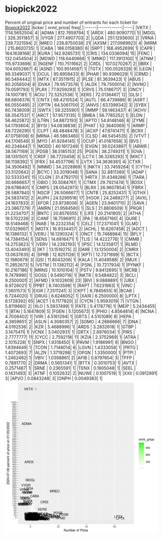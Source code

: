 # biopick2022
Percent of original price and number of entrants for each ticket for [Biopick2022](https://twitter.com/hashtag/Biopick2022)
|ticker |   nrml_price| freq|
|:------|------------:|----:|
|VKTX   | 1114.5652504|    4|
|ADMA   |  812.7659794|    1|
|ARDX   |  480.9090770|    5|
|MDGL   |  326.3511857|    3|
|VYGR   |  277.4907703|    2|
|LQDA   |  251.1293600|    2|
|VRNA   |  239.7321594|    2|
|MREO   |  226.8750038|   21|
|AXSM   |  217.0989923|    4|
|MIRM   |  215.8620735|    1|
|CABA   |  186.0158380|    6|
|SRPT   |  168.4952699|    1|
|CAPR   |  164.1638168|    2|
|KURA   |  142.9285731|    1|
|CRIS   |  134.0336094|   15|
|FENC   |  132.0454504|    2|
|MDWD   |  118.6440668|    1|
|MNKD   |  117.3913100|    1|
|ATNM   |  115.9733698|    3|
|NGENF  |  110.7511662|    2|
|CRDL   |  107.0270267|    2|
|IBRX   |  104.6052667|    4|
|ASND   |  100.9514597|    1|
|TGTX   |  100.0526328|    9|
|LEGN   |   99.3349037|    1|
|OCUL   |   95.6958433|    8|
|PHAR   |   90.9396029|    1|
|CRMD   |   90.5494442|    1|
|IMTX   |   87.3511915|    2|
|PLSE   |   81.3639423|    1|
|ABUS   |   80.2056504|    8|
|DVAX   |   79.9573578|    1|
|ALDX   |   79.7500014|    2|
|NVNO   |   79.0591793|    1|
|PLRX   |   77.9259293|    1|
|CRVS   |   75.5186717|    3|
|ONCY   |   74.1007181|    1|
|ACIU   |   72.5252536|    1|
|XERS   |   72.0136467|   12|
|GLSI   |   68.6806376|    1|
|CNTX   |   68.4210524|    1|
|AUTL   |   66.4739886|    9|
|ASRT   |   66.0550465|    2|
|OPTN   |   64.5061700|    2|
|ANVS   |   63.1399342|    3|
|SYBX   |   60.7438009|    2|
|SWTX   |   59.3255901|    1|
|IMMP   |   59.1463437|    4|
|ACHV   |   58.3547537|    1|
|ARCT   |   57.9573135|    1|
|BMEA   |   56.7785252|    1|
|ELDN   |   56.4625872|    3|
|LTRN   |   54.8872193|    3|
|APTO   |   54.8148146|    8|
|ZYME   |   54.1793804|    2|
|BYSI   |   54.0838838|    2|
|PHAT   |   52.3640069|    1|
|ARMP   |   48.7226290|    1|
|CLPT   |   48.4848478|    3|
|ACXP   |   47.6741471|    1|
|BCRX   |   47.0758108|    6|
|MRNA   |   46.5863460|    1|
|CLSD   |   46.5454535|    2|
|VTVT   |   44.1708549|    3|
|MYO    |   41.9284145|    1|
|OCUP   |   41.0187658|    3|
|BVS    |   40.2346447|    1|
|MODD   |   40.1617249|    1|
|EVGN   |   39.0243897|    1|
|ARWR   |   38.5671169|    3|
|PDSB   |   38.5185153|   25|
|PGEN   |   38.2749311|    1|
|IOVA   |   38.1351501|    1|
|CRDF   |   36.7720458|    3|
|LCTX   |   36.3265293|    1|
|MXCT   |   36.1138392|    1|
|IFRX   |   34.4537796|    1|
|LVTX   |   34.3636361|    4|
|CTXR   |   34.3506492|    1|
|MNMD   |   34.2028969|    1|
|NKTX   |   33.7459264|    1|
|CYTH   |   33.5120642|    2|
|BCYC   |   33.2019048|    1|
|SANA   |   32.8811389|    1|
|ADAP   |   32.5333341|   15|
|CLGN   |   31.4792170|    1|
|HRTX   |   31.4348286|    1|
|TARA   |   30.6666657|    1|
|GBIO   |   30.5084761|    1|
|CTMX   |   29.7921474|    1|
|BDSX   |   29.6786401|    1|
|CMPS   |   28.0542973|    1|
|BLRX   |   26.9607854|    1|
|FBRX   |   26.5887840|    1|
|NSCIF  |   26.5066677|    1|
|CNTB   |   25.8252431|    1|
|GTHX   |   24.5837412|    2|
|AUPH   |   24.5299516|   17|
|HOOK   |   24.2489277|    2|
|AVXL   |   24.1637833|    2|
|XFOR   |   23.9738006|    3|
|AGEN   |   23.9401710|    2|
|SAVA   |   23.3867279|    7|
|AMRN   |   21.9584580|    1|
|SLS    |   21.8806509|    1|
|PRQR   |   21.2234707|    3|
|BNTC   |   20.8576555|    1|
|LIFE   |   20.2141905|    2|
|ATHA   |   19.5702226|    2|
|CANF   |   18.7596911|    2|
|IPA    |   18.6567160|    4|
|QURE   |   18.5149468|    1|
|INAB   |   18.2232354|    1|
|CELZ   |   17.2371041|    1|
|GLMD   |   17.0329667|    1|
|MGTX   |   16.9334457|    2|
|ACHL   |   16.6267458|    2|
|ADCT   |   16.1386132|    1|
|VERU   |   16.1290324|    1|
|ONCT   |   15.7488984|   15|
|BFLY   |   14.7384154|    1|
|SENS   |   14.6816471|    1|
|TLIS   |   14.4222776|    1|
|CMMB   |   14.2753623|    1|
|VERV   |   14.2392193|    1|
|IPSC   |   14.1235817|    1|
|RLMD   |   13.4043493|    3|
|IKT    |   13.1519275|    2|
|DARE   |   13.1250004|    2|
|CMRX   |   13.0637635|    4|
|SPRB   |   12.8251126|    1|
|KPTI   |   12.7371699|    5|
|BCTX   |   12.1980679|    3|
|QSI    |   11.8043206|    1|
|KALA   |   11.4049588|    2|
|IMUX   |   11.2852673|    5|
|VSTM   |   11.1382112|    4|
|PSNL   |   10.7217934|    1|
|PYNKF  |   10.2167186|    1|
|MRNS   |   10.1010104|    1|
|PSTV   |    9.8412695|    1|
|MCRB   |    9.7478990|    1|
|GOSS   |    9.5490716|    1|
|NKTR   |    9.5484822|    3|
|BCLI   |    9.2500001|    2|
|AFMD   |    9.1032609|   23|
|BIVI   |    9.0888891|    1|
|UBX    |    8.9726021|    1|
|PPBT   |    8.7403598|    1|
|RAPT   |    7.6231963|    1|
|VINC   |    7.3601573|    1|
|EIGR   |    7.2511241|    3|
|CKPT   |    6.7845655|    9|
|BCAB   |    6.7244020|    1|
|DRUG   |    6.6246052|    1|
|XAIR   |    6.2500000|    8|
|LPTX   |    6.1728392|   65|
|ACET   |    6.1177820|    2|
|CYCN   |    5.9593019|    7|
|VTGN   |    5.8119660|    2|
|XLO    |    5.5937499|    1|
|FATE   |    5.4178776|    1|
|MEIP   |    5.2434455|    1|
|BTAI   |    5.1647809|    5|
|FGEN   |    5.1205673|    1|
|PHIO   |    4.8564814|    4|
|NCNA   |    4.7008402|    1|
|VIRI   |    4.5161294|    1|
|GRTS   |    4.5101089|    8|
|HEPA   |    4.3859651|    2|
|ASLN   |    4.3080357|    2|
|SGMO   |    4.2666666|    7|
|DNA    |    4.0192536|    2|
|KZR    |    3.4688996|    1|
|ARDS   |    3.2832618|    1|
|GTBP   |    3.1475411|    1|
|VCNX   |    3.0402931|    1|
|GRTX   |    2.8976034|    1|
|PIRS   |    2.7777777|   11|
|CYCC   |    2.7592118|   11|
|KZIA   |    2.3752969|    1|
|ATRA   |    2.1015228|    1|
|SNPX   |    1.9318450|    1|
|PAVM   |    1.9186991|    9|
|BNGO   |    1.8394649|    1|
|TCON   |    1.7148014|    6|
|LGVN   |    1.4333058|    1|
|PRTG   |    1.4072693|    7|
|ALZN   |    1.3719298|    1|
|OPGN   |    1.3350000|    1|
|PTPI   |    1.2462462|    1|
|VBIV   |    1.0398861|    2|
|AFIB   |    0.8797654|    3|
|TFFP   |    0.7891770|    2|
|DRMA   |    0.5651341|    1|
|BTTX   |    0.3010753|    1|
|AVTX   |    0.2571487|    1|
|SRNE   |    0.2365591|    1|
|TENX   |    0.1905048|    1|
|SEEL   |    0.1431493|    3|
|ATNF   |    0.1052632|    2|
|NUWE   |    0.1007519|    1|
|XXII   |    0.0912891|    3|
|APVO   |    0.0843248|    3|
|ONPH   |    0.0049383|    1|
![retvspicks](biopicks.png?raw=true)
